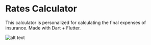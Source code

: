 # Rates Calculator
This calculator is personalized for calculating the final expenses of insurance. Made with Dart + Flutter.

![alt text](https://i.imgur.com/udZEYvD.png)